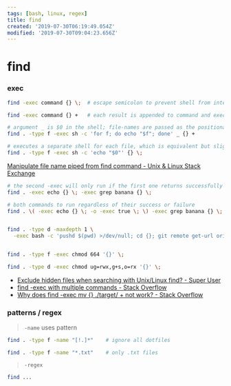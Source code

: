 ```yaml
---
tags: [bash, linux, regex]
title: find
created: '2019-07-30T06:19:49.054Z'
modified: '2019-07-30T09:04:23.656Z'
---
```


# find

### exec
```sh
find -exec command {} \;  # escape semicolon to prevent shell from interpreting it

find -exec command {} +   # each result is appended to command and executed afterwards
```

```sh
# argument _ is $0 in the shell; file-names are passed as the positional arguments
find . -type f -exec sh -c 'for f; do echo "$f"; done' _ {} +

# executes a separate shell for each file, which is equivalent but slightly slower
find . -type f -exec sh -c 'echo "$0"' {} \;
```
[Manipulate file name piped from find command - Unix & Linux Stack Exchange](https://unix.stackexchange.com/a/60470/193945)


```sh
# the second -exec will only run if the first one returns successfully
find . -exec echo {} \; -exec grep banana {} \;                            

# both commands to run regardless of their success or failure
find . \( -exec echo {} \; -o -exec true \; \) -exec grep banana {} \;    


find . -type d -maxdepth 1 \
  -exec bash -c 'pushd $(pwd) >/dev/null; cd {}; git remote get-url origin; popd >/dev/null;' \;


find . -type f -exec chmod 664 '{}' \;

find . -type d -exec chmod ug=rwx,g+s,o=rx '{}' \;
```

- [Exclude hidden files when searching with Unix/Linux find? - Super User](https://superuser.com/a/999448)
- [find -exec with multiple commands - Stack Overflow](https://stackoverflow.com/questions/5119946/find-exec-with-multiple-commands)
- [Why does find -exec mv {} ./target/ + not work? - Stack Overflow](https://stackoverflow.com/a/5607677)



### patterns / regex
> `-name` uses pattern
```sh
find . -type f -name "[!.]*"    # ignore all dotfiles

find . -type f -name "*.txt"    # only .txt files
```

> `-regex`
```sh
find ...
```
